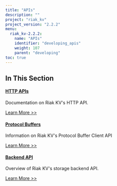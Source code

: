 ```yaml
---
title: "APIs"
description: ""
project: "riak_kv"
project_version: "2.2.2"
menu:
  riak_kv-2.2.2:
    name: "APIs"
    identifier: "developing_apis"
    weight: 107
    parent: "developing"
toc: true
---
```


[dev api http]: ./http
[dev api backend]: ./backend
[dev api pbc]: ./protocol-buffers/

## In This Section

#### [HTTP APIs][dev api http]

Documentation on Riak KV's HTTP API.

[Learn More >>][dev api http]

#### [Protocol Buffers][dev api pbc]

Information on Riak KV's Protocol Buffer Client API

[Learn More >>][dev api pbc]

#### [Backend API][dev api backend]

Overview of Riak KV's storage backend API.

[Learn More >>][dev api backend]
